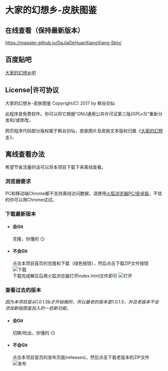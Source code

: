 # 大家的幻想乡-皮肤图鉴

## 在线查看（保持最新版本）
https://mapaler.github.io/DaJiaDeHuanXiangXiang-Skin/

## 百度贴吧
[大家的幻想乡吧](http://tieba.baidu.com/f?kw=%E5%A4%A7%E5%AE%B6%E7%9A%84%E5%B9%BB%E6%83%B3%E4%B9%A1)

## License|许可协议
大家的幻想乡-皮肤图鉴 Copyright(C) 2017 by 枫谷剑仙

此程序是免费软件。你可以将它根据“GNU通用公共许可证第三版(GPLv3)”重新分发和/或修改。

网页程序代码部分版权属于枫谷剑仙，皮肤图片及皮肤文本版权归属《[大家的幻想乡](http://www.touhou.ren/)》。

## 离线查看办法
希望节省流量的话可以将本项目下载下来离线查看。

### 浏览器要求
PC和移动端Chrome都不支持离线访问数据，请使用[火狐浏览器PC/安卓版](https://www.mozilla.org/zh-CN/firefox/new/)，不信的你可以用Chrome试试。

### 下载最新版本
* #### 会Git  
  克隆，你懂的 :smirk:

* #### 不会Git  
  点击本项目首页的克隆和下载（绿色按钮），然后点击下载ZIP文件按钮  
  ![下载](http://ww2.sinaimg.cn/large/6c84b2d6ly1fgi5xvm7h1j20d10d8jrm.jpg)  
  下载完成解压后用火狐浏览器打开index.html文件即可
  ![打开](http://ww1.sinaimg.cn/large/6c84b2d6ly1fgi66n70hkj20e605lmzx.jpg)

### 查看过去的版本
*因为本项目是从1.0.1.5b才开始做的，所以最老的版本是1.0.1.5，并且老版本不会添加新版图鉴加入的一些新功能。*

* #### 会Git  
  切换/检出，你懂的 :smirk:

* #### 不会Git  
  点击本项目首页的发布页面(releases)，然后点击下载老版本的ZIP文件  
  ![发布](http://ww4.sinaimg.cn/large/6c84b2d6ly1fgi6b71osoj206l03mwea.jpg)